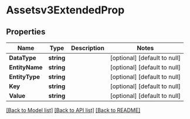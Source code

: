 # Assetsv3ExtendedProp

## Properties
Name | Type | Description | Notes
------------ | ------------- | ------------- | -------------
**DataType** | **string** |  | [optional] [default to null]
**EntityName** | **string** |  | [optional] [default to null]
**EntityType** | **string** |  | [optional] [default to null]
**Key** | **string** |  | [optional] [default to null]
**Value** | **string** |  | [optional] [default to null]

[[Back to Model list]](../README.md#documentation-for-models) [[Back to API list]](../README.md#documentation-for-api-endpoints) [[Back to README]](../README.md)

